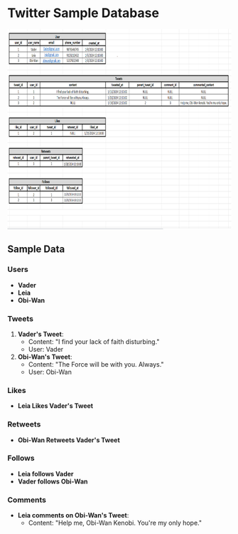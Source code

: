 # Twitter Sample Database

<img src = "Twitter_Data.png" height = "450px " width = "1000px">

 
## Sample Data

### Users
- **Vader**
- **Leia**
- **Obi-Wan**

### Tweets
1. **Vader's Tweet**:
   - Content: "I find your lack of faith disturbing."
   - User: Vader
2. **Obi-Wan's Tweet**:
   - Content: "The Force will be with you. Always."
   - User: Obi-Wan

### Likes
- **Leia Likes Vader's Tweet**

### Retweets
- **Obi-Wan Retweets Vader's Tweet**

### Follows
- **Leia follows Vader**
- **Vader follows Obi-Wan**

### Comments
- **Leia comments on Obi-Wan's Tweet**:
  - Content: "Help me, Obi-Wan Kenobi. You're my only hope."
